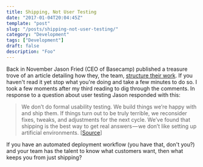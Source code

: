 ```yaml
---
title: Shipping, Not User Testing
date: "2017-01-04T20:04:45Z"
template: "post"
slug: "/posts/shipping-not-user-testing/"
category: "Development"
tags: ["Development"]
draft: false
description: "Foo"
---
```

Back in November Jason Fried (CEO of Basecamp) published a treasure trove of an article detailing how they, the team, [structure their work](https://m.signalvnoise.com/how-we-set-up-our-work-cbce3d3d9cae). If you haven't read it yet stop what you're doing and take a few minutes to do so. I took a few moments after my third reading to dig through the comments. In response to a question about user testing Jason responded with this:

> We don’t do formal usability testing. We build things we’re happy with and ship them. If things turn out to be truly terrible, we reconsider fixes, tweaks, and adjustments for the next cycle. We’ve found that shipping is the best way to get real answers — we don’t like setting up artificial environments. [[Source](https://medium.com/@jasonfried/we-dont-do-formal-usability-testing-3dc96845ec72#.hgqkilk1d)]

If you have an automated deployment workflow (you have that, don't you?) and your team has the talent to know what customers want, then what keeps you from just shipping?
